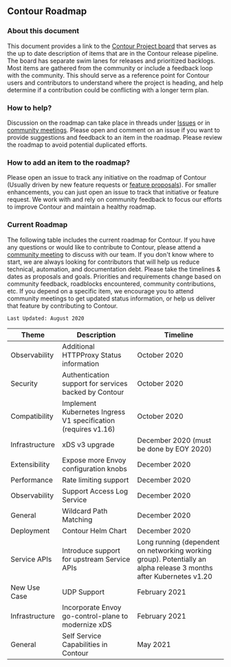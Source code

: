 ## Contour Roadmap

### About this document

This document provides a link to the [Contour Project board](https://github.com/orgs/projectcontour/projects/2) that serves as the up to date description of items that are in the Contour release pipeline. The board has separate swim lanes for releases and prioritized backlogs. Most items are gathered from the community or include a feedback loop with the community. This should serve as a reference point for Contour users and contributors to understand where the project is heading, and help determine if a contribution could be conflicting with a longer term plan. 

### How to help?

Discussion on the roadmap can take place in threads under [Issues](https://github.com/ProjectContour/Contour/issues) or in [community meetings](https://github.com/ProjectContour/community/blob/master/MEETING_SCHEDULE.md). Please open and comment on an issue if you want to provide suggestions and feedback to an item in the roadmap. Please review the roadmap to avoid potential duplicated efforts.

### How to add an item to the roadmap?
Please open an issue to track any initiative on the roadmap of Contour (Usually driven by new feature requests or [feature proposals](https://github.com/projectcontour/community/blob/master/GOVERNANCE.md#proposal-process)). For smaller enhancements, you can just open an issue to track that initiative or feature request. We work with and rely on community feedback to focus our efforts to improve Contour and maintain a healthy roadmap.

### Current Roadmap
The following table includes the current roadmap for Contour. If you have any questions or would like to contribute to Contour, please attend a [community meeting](https://projectcontour.io/community/) to discuss with our team. If you don't know where to start, we are always looking for contributors that will help us reduce technical, automation, and documentation debt.
Please take the timelines & dates as proposals and goals. Priorities and requirements change based on community feedback, roadblocks encountered, community contributions, etc. If you depend on a specific item, we encourage you to attend community meetings to get updated status information, or help us deliver that feature by contributing to Contour.

`Last Updated: August 2020`

|Theme|Description|Timeline|
|--|--|--|
|Observability|Additional HTTPProxy Status information|October 2020|
|Security|Authentication support for services backed by Contour|October 2020|
|Compatibility|Implement Kubernetes Ingress V1 specification (requires v1.16)|October 2020|
|Infrastructure|xDS v3 upgrade|December 2020 (must be done by EOY 2020)|
|Extensibility|Expose more Envoy configuration knobs|December 2020|
|Performance|Rate limiting support|December 2020|
|Observability|Support Access Log Service|December 2020|
|General|Wildcard Path Matching|December 2020|
|Deployment|Contour Helm Chart|December 2020|
|Service APIs|Introduce support for upstream Service APIs|Long running (dependent on networking working group). Potentially an alpha release 3 months after Kubernetes v1.20|
|New Use Case|UDP Support|February 2021|
|Infrastructure|Incorporate Envoy go-control-plane to modernize xDS|February 2021|
|General|Self Service Capabilities in Contour|May 2021|


